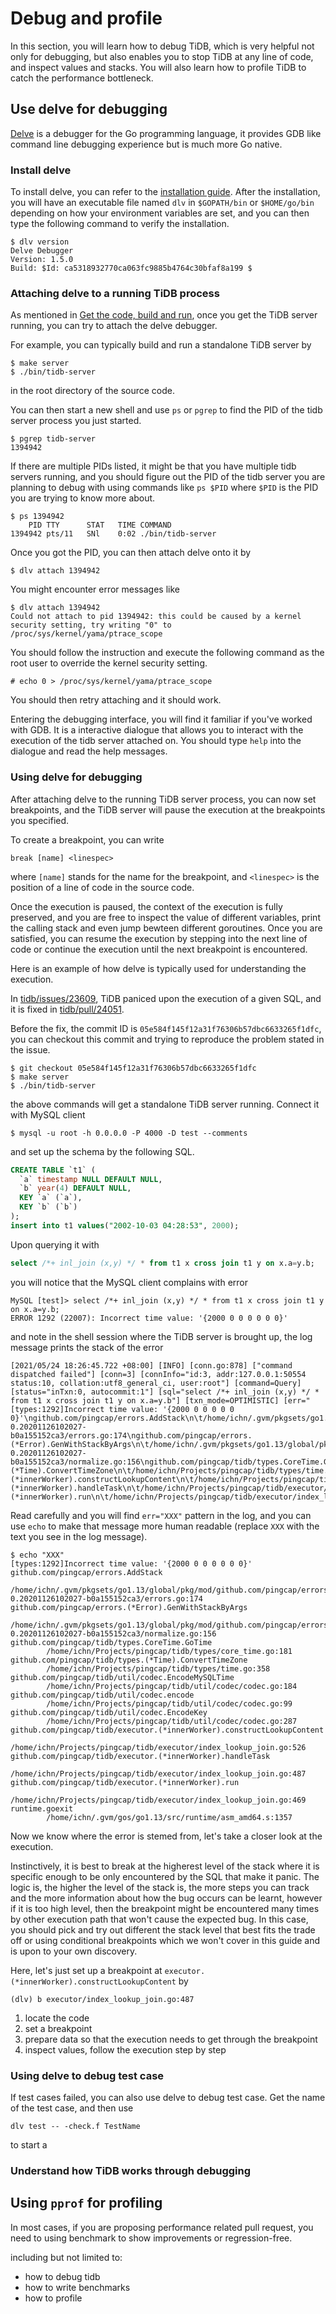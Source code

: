 # Debug and profile


In this section, you will learn how to debug TiDB, which is very helpful not only for debugging, but also enables you to stop TiDB at any line of code, and inspect values and stacks. You will also learn how to profile TiDB to catch the performance bottleneck.

## Use delve for debugging

[Delve](https://github.com/go-delve/delve) is a debugger for the Go programming language, it provides GDB like command line debugging experience but is much more Go native.

### Install delve

To install delve, you can refer to the [installation guide](https://github.com/go-delve/delve/tree/master/Documentation/installation). After the installation, you will have an executable file named `dlv` in `$GOPATH/bin` or `$HOME/go/bin` depending on how your environment variables are set, and you can then type the following command to verify the installation.

```
$ dlv version
Delve Debugger
Version: 1.5.0
Build: $Id: ca5318932770ca063fc9885b4764c30bfaf8a199 $
```

### Attaching delve to a running TiDB process

As mentioned in [Get the code, build and run](https://zz-jason.gitbook.io/tidb-dev-guide/get-started/build-tidb-from-source), once you get the TiDB server running, you can try to attach the delve debugger.

For example, you can typically build and run a standalone TiDB server by

```
$ make server
$ ./bin/tidb-server
```

in the root directory of the source code.

You can then start a new shell and use `ps` or `pgrep` to find the PID of the tidb server process you just started.

```
$ pgrep tidb-server
1394942
```

If there are multiple PIDs listed, it might be that you have multiple tidb servers running, and you should figure out the PID of the tidb server you are planning to debug with using commands like `ps $PID` where `$PID` is the PID you are trying to know more about.

```
$ ps 1394942
    PID TTY      STAT   TIME COMMAND
1394942 pts/11   SNl    0:02 ./bin/tidb-server
```

Once you got the PID, you can then attach delve onto it by

```
$ dlv attach 1394942
```

You might encounter error messages like

```
$ dlv attach 1394942
Could not attach to pid 1394942: this could be caused by a kernel security setting, try writing "0" to /proc/sys/kernel/yama/ptrace_scope
```

You should follow the instruction and execute the following command as the root user to override the kernel security setting.

```
# echo 0 > /proc/sys/kernel/yama/ptrace_scope
```

You should then retry attaching and it should work.

Entering the debugging interface, you will find it familiar if you've worked with GDB. It is a interactive dialogue that allows you to interact with the execution of the tidb server attached on. You should type `help` into the dialogue and read the help messages.

### Using delve for debugging

After attaching delve to the running TiDB server process, you can now set breakpoints, and the TiDB server will pause the execution at the breakpoints you specified.

To create a breakpoint, you can write

```
break [name] <linespec>
```

where `[name]` stands for the name for the breakpoint, and `<linespec>` is the position of a line of code in the source code.

Once the execution is paused, the context of the execution is fully preserved, and you are free to inspect the value of different variables, print the calling stack and even jump bewteen different goroutines. Once you are satisfied, you can resume the execution by stepping into the next line of code or continue the execution until the next breakpoint is encountered.

Here is an example of how delve is typically used for understanding the execution.

In [tidb/issues/23609](https://github.com/pingcap/tidb/issues/23609), TiDB paniced upon the execution of a given SQL, and it is fixed in [tidb/pull/24051](https://github.com/pingcap/tidb/pull/24051).

Before the fix, the commit ID is `05e584f145f12a31f76306b57dbc6633265f1dfc`, you can checkout this commit and trying to reproduce the problem stated in the issue.

```
$ git checkout 05e584f145f12a31f76306b57dbc6633265f1dfc
$ make server
$ ./bin/tidb-server
```

the above commands will get a standalone TiDB server running. Connect it with MySQL client

```
$ mysql -u root -h 0.0.0.0 -P 4000 -D test --comments
```

and set up the schema by the following SQL.

```sql
CREATE TABLE `t1` (
  `a` timestamp NULL DEFAULT NULL,
  `b` year(4) DEFAULT NULL,
  KEY `a` (`a`),
  KEY `b` (`b`)
);
insert into t1 values("2002-10-03 04:28:53", 2000);
```

Upon querying it with

```sql
select /*+ inl_join (x,y) */ * from t1 x cross join t1 y on x.a=y.b;
```

you will notice that the MySQL client complains with error

```
MySQL [test]> select /*+ inl_join (x,y) */ * from t1 x cross join t1 y on x.a=y.b;
ERROR 1292 (22007): Incorrect time value: '{2000 0 0 0 0 0 0}'
```

and note in the shell session where the TiDB server is brought up, the log message prints the stack of the error

```
[2021/05/24 18:26:45.722 +08:00] [INFO] [conn.go:878] ["command dispatched failed"] [conn=3] [connInfo="id:3, addr:127.0.0.1:50554 status:10, collation:utf8_general_ci, user:root"] [command=Query] [status="inTxn:0, autocommit:1"] [sql="select /*+ inl_join (x,y) */ * from t1 x cross join t1 y on x.a=y.b"] [txn_mode=OPTIMISTIC] [err="[types:1292]Incorrect time value: '{2000 0 0 0 0 0 0}'\ngithub.com/pingcap/errors.AddStack\n\t/home/ichn/.gvm/pkgsets/go1.13/global/pkg/mod/github.com/pingcap/errors@v0.11.5-0.20201126102027-b0a155152ca3/errors.go:174\ngithub.com/pingcap/errors.(*Error).GenWithStackByArgs\n\t/home/ichn/.gvm/pkgsets/go1.13/global/pkg/mod/github.com/pingcap/errors@v0.11.5-0.20201126102027-b0a155152ca3/normalize.go:156\ngithub.com/pingcap/tidb/types.CoreTime.GoTime\n\t/home/ichn/Projects/pingcap/tidb/types/core_time.go:181\ngithub.com/pingcap/tidb/types.(*Time).ConvertTimeZone\n\t/home/ichn/Projects/pingcap/tidb/types/time.go:358\ngithub.com/pingcap/tidb/util/codec.EncodeMySQLTime\n\t/home/ichn/Projects/pingcap/tidb/util/codec/codec.go:184\ngithub.com/pingcap/tidb/util/codec.encode\n\t/home/ichn/Projects/pingcap/tidb/util/codec/codec.go:99\ngithub.com/pingcap/tidb/util/codec.EncodeKey\n\t/home/ichn/Projects/pingcap/tidb/util/codec/codec.go:287\ngithub.com/pingcap/tidb/executor.(*innerWorker).constructLookupContent\n\t/home/ichn/Projects/pingcap/tidb/executor/index_lookup_join.go:526\ngithub.com/pingcap/tidb/executor.(*innerWorker).handleTask\n\t/home/ichn/Projects/pingcap/tidb/executor/index_lookup_join.go:487\ngithub.com/pingcap/tidb/executor.(*innerWorker).run\n\t/home/ichn/Projects/pingcap/tidb/executor/index_lookup_join.go:469\nruntime.goexit\n\t/home/ichn/.gvm/gos/go1.13/src/runtime/asm_amd64.s:1357"]
```

Read carefully and you will find `err="XXX"` pattern in the log, and you can use `echo` to make that message more human readable (replace `XXX` with the text you see in the log message).

```
$ echo "XXX"
[types:1292]Incorrect time value: '{2000 0 0 0 0 0 0}'
github.com/pingcap/errors.AddStack
        /home/ichn/.gvm/pkgsets/go1.13/global/pkg/mod/github.com/pingcap/errors@v0.11.5-0.20201126102027-b0a155152ca3/errors.go:174
github.com/pingcap/errors.(*Error).GenWithStackByArgs
        /home/ichn/.gvm/pkgsets/go1.13/global/pkg/mod/github.com/pingcap/errors@v0.11.5-0.20201126102027-b0a155152ca3/normalize.go:156
github.com/pingcap/tidb/types.CoreTime.GoTime
        /home/ichn/Projects/pingcap/tidb/types/core_time.go:181
github.com/pingcap/tidb/types.(*Time).ConvertTimeZone
        /home/ichn/Projects/pingcap/tidb/types/time.go:358
github.com/pingcap/tidb/util/codec.EncodeMySQLTime
        /home/ichn/Projects/pingcap/tidb/util/codec/codec.go:184
github.com/pingcap/tidb/util/codec.encode
        /home/ichn/Projects/pingcap/tidb/util/codec/codec.go:99
github.com/pingcap/tidb/util/codec.EncodeKey
        /home/ichn/Projects/pingcap/tidb/util/codec/codec.go:287
github.com/pingcap/tidb/executor.(*innerWorker).constructLookupContent
        /home/ichn/Projects/pingcap/tidb/executor/index_lookup_join.go:526
github.com/pingcap/tidb/executor.(*innerWorker).handleTask
        /home/ichn/Projects/pingcap/tidb/executor/index_lookup_join.go:487
github.com/pingcap/tidb/executor.(*innerWorker).run
        /home/ichn/Projects/pingcap/tidb/executor/index_lookup_join.go:469
runtime.goexit
        /home/ichn/.gvm/gos/go1.13/src/runtime/asm_amd64.s:1357
```

Now we know where the error is stemed from, let's take a closer look at the execution.

Instinctively, it is best to break at the higherest level of the stack where it is specific enough to be only encountered by the SQL that make it panic. The logic is, the higher the level of the stack is, the more steps you can track and the more information about how the bug occurs can be learnt, however if it is too high level, then the breakpoint might be encountered many times by other execution path that won't cause the expected bug. In this case, you should pick and try out different the stack level that best fits the trade off or using conditional breakpoints which we won't cover in this guide and is upon to your own discovery.

Here, let's just set up a breakpoint at `executor.(*innerWorker).constructLookupContent` by

```
(dlv) b executor/index_lookup_join.go:487
```


1. locate the code
2. set a breakpoint
3. prepare data so that the execution needs to get through the breakpoint
4. inspect values, follow the execution step by step




### Using delve to debug test case

If test cases failed, you can also use delve to debug test case. Get the name of the test case, and then use

```
dlv test -- -check.f TestName
```

to start a 

### Understand how TiDB works through debugging

## Using `pprof` for profiling

In most cases, if you are proposing performance related pull request, you need to using benchmark to show improvements or regression-free.

including but not limited to:

* how to debug tidb
* how to write benchmarks
* how to profile

